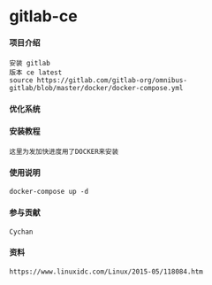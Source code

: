 # gitlab-ce

#### 项目介绍
	安装 gitlab
	版本 ce latest
	source https://gitlab.com/gitlab-org/omnibus-gitlab/blob/master/docker/docker-compose.yml
#### 优化系统

#### 安装教程
	这里为发加快进度用了DOCKER来安装

#### 使用说明
    docker-compose up -d

#### 参与贡献

	Cychan


#### 资料
	https://www.linuxidc.com/Linux/2015-05/118084.htm